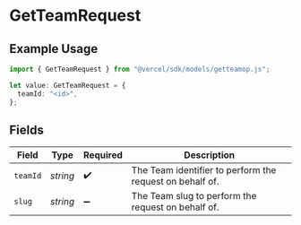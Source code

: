# GetTeamRequest

## Example Usage

```typescript
import { GetTeamRequest } from "@vercel/sdk/models/getteamop.js";

let value: GetTeamRequest = {
  teamId: "<id>",
};
```

## Fields

| Field                                                    | Type                                                     | Required                                                 | Description                                              |
| -------------------------------------------------------- | -------------------------------------------------------- | -------------------------------------------------------- | -------------------------------------------------------- |
| `teamId`                                                 | *string*                                                 | :heavy_check_mark:                                       | The Team identifier to perform the request on behalf of. |
| `slug`                                                   | *string*                                                 | :heavy_minus_sign:                                       | The Team slug to perform the request on behalf of.       |